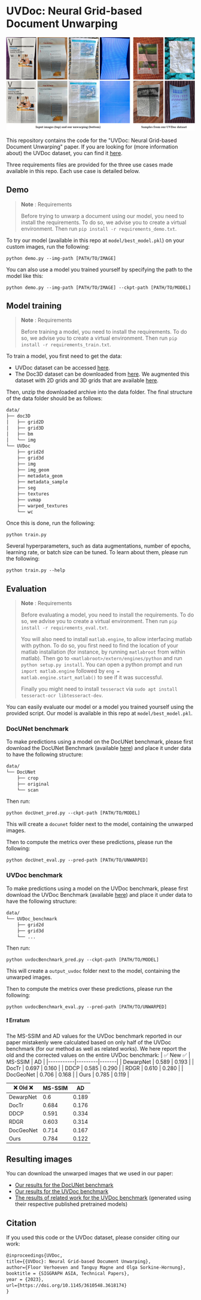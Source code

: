 # UVDoc: Neural Grid-based Document Unwarping

![Header](img/header.jpg)

This repository contains the code for the "UVDoc: Neural Grid-based Document Unwarping" paper.
If you are looking for (more information about) the UVDoc dataset, you can find it [here](https://github.com/tanguymagne/UVDoc-Dataset).

Three requirements files are provided for the three use cases made available in this repo. 
Each use case is detailed below.


## Demo
> **Note** : Requirements
> 
> Before trying to unwarp a document using our model, you need to install the requirements. To do so, we advise you to create a virtual environment. Then run `pip install -r requirements_demo.txt`.

To try our model (available in this repo at `model/best_model.pkl`) on your custom images, run the following:
```shell
python demo.py --img-path [PATH/TO/IMAGE] 
```

You can also use a model you trained yourself by specifying the path to the model like this:
```shell
python demo.py --img-path [PATH/TO/IMAGE] --ckpt-path [PATH/TO/MODEL]
```


## Model training
> **Note** : Requirements
> 
> Before training a model, you need to install the requirements. To do so, we advise you to create a virtual environment. Then run `pip install -r requirements_train.txt`.

To train a model, you first need to get the data:
- UVDoc dataset can be accessed [here](https://igl.ethz.ch/projects/uvdoc/UVDoc_final.zip).
- The Doc3D dataset can be downloaded from [here](https://github.com/cvlab-stonybrook/doc3D-dataset). We augmented this dataset with 2D grids and 3D grids that are available [here](https://igl.ethz.ch/projects/uvdoc/Doc3D_grid.zip).

Then, unzip the downloaded archive into the data folder. The final structure of the data folder should be as follows:
```
data/
├── doc3D
│   ├── grid2D
│   ├── grid3D
│   ├── bm
│   └── img
└── UVDoc
    ├── grid2d
    ├── grid3d
    ├── img
    ├── img_geom
    ├── metadata_geom
    ├── metadata_sample
    ├── seg
    ├── textures
    ├── uvmap
    ├── warped_textures
    └── wc
```

Once this is done, run the following:
```shell
python train.py
```

Several hyperparameters, such as data augmentations, number of epochs, learning rate, or batch size can be tuned. To learn about them, please run the following:
```shell
python train.py --help
```


## Evaluation
> **Note** : Requirements
> 
> Before evaluating a model, you need to install the requirements. To do so, we advise you to create a virtual environment. Then run `pip install -r requirements_eval.txt`.
>
> You will also need to install `matlab.engine`, to allow interfacing matlab with python. To do so, you first need to find the location of your matlab installation (for instance, by running `matlabroot` from within matlab). Then go to `<matlabroot>/extern/engines/python` and run `python setup.py install`. You can open a python prompt and run `import matlab.engine` followed by `eng = matlab.engine.start_matlab()` to see if it was successful.
>
> Finally you might need to install `tesseract` via `sudo apt install tesseract-ocr libtesseract-dev`.

You can easily evaluate our model or a model you trained yourself using the provided script.
Our model is available in this repo at `model/best_model.pkl`.

### DocUNet benchmark
To make predictions using a model on the DocUNet benchmark, please first download the DocUNet Benchmark (available [here](https://www3.cs.stonybrook.edu/~cvl/docunet.html)) and place it under data to have the following structure:
```
data/
└── DocUNet
    ├── crop
    ├── original
    └── scan
```

Then run: 
```shell
python docUnet_pred.py --ckpt-path [PATH/TO/MODEL]
```
This will create a `docunet` folder next to the model, containing the unwarped images.

Then to compute the metrics over these predictions, please run the following:
```shell
python docUnet_eval.py --pred-path [PATH/TO/UNWARPED]
```
### UVDoc benchmark
To make predictions using a model on the UVDoc benchmark, please first download the UVDoc Benchmark (available [here](https://igl.ethz.ch/projects/uvdoc/)) and place it under data to have the following structure:
```
data/
└── UVDoc_benchmark
    ├── grid2d
    ├── grid3d
    └── ...
```
Then run: 
```shell
python uvdocBenchmark_pred.py --ckpt-path [PATH/TO/MODEL]
```
This will create a `output_uvdoc` folder next to the model, containing the unwarped images.

Then to compute the metrics over these predictions, please run the following:
```shell
python uvdocBenchmark_eval.py --pred-path [PATH/TO/UNWARPED]
```

#### :exclamation: Erratum
The MS-SSIM and AD values for the UVDoc benchmark reported in our paper mistakenly were calculated based on only half of the UVDoc benchmark (for our method as well as related works). 
We here report the old and the corrected values on the entire UVDoc benchmark:
|    :white_check_mark: New :white_check_mark:       | MS-SSIM | AD    |
|-----------|---------|-------|
| DewarpNet | 0.589   | 0.193 |
| DocTr     | 0.697   | 0.160 |
| DDCP      | 0.585   | 0.290 |
| RDGR      | 0.610   | 0.280 |
| DocGeoNet | 0.706   | 0.168 |
| Ours      | 0.785   | 0.119 |

|      :x: Old :x: | MS-SSIM | AD    |        
|-----------|---------|-------|
| DewarpNet | 0.6     | 0.189 |
| DocTr     | 0.684   | 0.176 |
| DDCP      | 0.591   | 0.334 |
| RDGR      | 0.603   | 0.314 |
| DocGeoNet | 0.714   | 0.167 |
| Ours      | 0.784   | 0.122 |

## Resulting images
You can download the unwarped images that we used in our paper:
* [Our results for the DocUNet benchmark](https://igl.ethz.ch/projects/uvdoc/DocUnet_results.zip)
* [Our results for the UVDoc benchmark](https://igl.ethz.ch/projects/uvdoc/UVDocBenchmark_results.zip)
* [The results of related work for the UVDoc benchmark](https://igl.ethz.ch/projects/uvdoc/UVDocBenchmark_results_RelatedWorks.zip) (generated using their respective published pretrained models)

## Citation
If you used this code or the UVDoc dataset, please consider citing our work:
```
@inproceedings{UVDoc,
title={{UVDoc}: Neural Grid-based Document Unwarping},
author={Floor Verhoeven and Tanguy Magne and Olga Sorkine-Hornung},
booktitle = {SIGGRAPH ASIA, Technical Papers},
year = {2023},
url={https://doi.org/10.1145/3610548.3618174}
}
```
